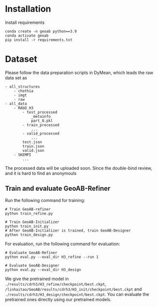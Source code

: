 # Installation
Install requirements

```
conda create -n geoab python==3.9
conda activate geoab
pip install -r requirements.txt
```
# Dataset
Please follow the data preparation scripts in DyMean, which leads the raw data set as 
```
- all_structures
    - chothia
    - imgt
    - raw
- all_data
    - RAbD_H3
        - test_processed
            _metainfo
            part_0.pkl
        - train_processed
            ...
        - valid_processed
            ...
        test.json
        train.json
        valid.json
    - SKEMPI
        ...
```
The processed data will be uploaded soon. Since the double-bind review, and it is hard to find an anonymouls
## Train and evaluate GeoAB-Refiner
Run the following command for training:

```
# Train GeoAB-refiner
python train_refine.py

# Train GeoAB-Initializer
python train_init.py
# After GeoAB-Initializer is trained, train GeoAB-Designer
python train_design.py
```

For evaluation, run the following command for evaluation:

```
# Evaluate GeoAB-Refiner
python eval.py --eval_dir H3_refine --run 1

# Evaluate GeoAB-Designer
python eval.py --eval_dir H3_design
```

We give the pretrained model in `./results/cdrh3/H3_refine/checkpoint/best.ckpt`, `/linhaitao/GeoAB/results/cdrh3/H3_init/checkpoint/best.ckpt` and `./results/cdrh3/H3_design/checkpoint/best.ckpt`. You can evaluate the pretrained ones directly using our pretrained models.